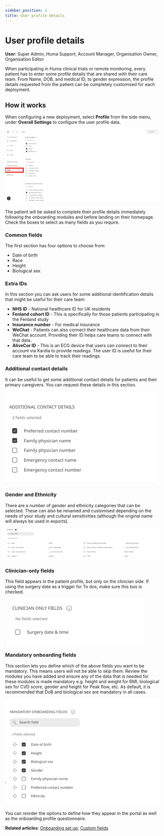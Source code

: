 ```yaml
---
sidebar_position: 1
title: User profile details 
---
```

# User profile details
**User**: Super Admin, Huma Support, Account Manager, Organisation Owner, Organisation Editor

When participating in Huma clinical trials or remote monitoring, every patient has to enter some profile details that are shared with their care team. From Name, DOB, and medical ID, to gender expression, the profile details requested from the patient can be completely customised for each deployment. 
## How it works

When configuring a new deployment, select **Profile** from the side menu, under **Overall Settings** to configure the user profile data.

![image](./assets/UserProfile01.png)

The patient will be asked to complete their profile details immediately following the onboarding modules and before landing on their homepage. Check the boxes to select as many fields as you require. 

### Common fields 
The first section has four options to choose from: 
- Date of birth
- Race
- Height 
- Biological sex 

### Extra IDs
In this section you can ask users for some additional identification details that might be useful for their care team:
- **NHS ID** - National healthcare ID for UK residents
- **Fenland cohort ID** - This is specifically for those patients participating in the Fenland study
- **Insurance number** - For medical insurance
- **WeChat** - Patients can also connect their healthcare data from their WeChat account. Providing their ID helps care teams to connect with that data.
- **AliveCor ID** - This is an ECG device that users can connect to their account via Kardia to provide readings. The user ID is useful for their care team to be able to track their readings.

### Additional contact details
It can be useful to get some additional contact details for patients and their primary caregivers. You can request these details in this section.

![image](./assets/UserProfile04.png)

### Gender and Ethnicity
There are a number of gender and ethnicity categories that can be selected. These can also be renamed and customised depending on the needs of your study and cultural sensitivities (although the original name will always be used in exports).

![image](./assets/UserProfile05.png)

### Clinician-only fields
This field appears in the patient profile, but only on the clinician side. If using the surgery date as a trigger for To dos, make sure this box is checked.

![image](./assets/UserProfile06.png)

### Mandatory onboarding fields
This section lets you define which of the above fields you want to be mandatory. This means users will not be able to skip them. Review the modules you have added and ensure any of the data that is needed for these modules is made mandatory e.g. height and weight for BMI, biological sex for CVD score, gender and height for Peak flow, etc. As default, it is recommended that DoB and biological sex are mandatory in all cases.

![image](./assets/UserProfile07.png)

You can reorder the options to define how they appear in the portal as well as the onboarding profile questionnaire.

**Related articles**: [Onboarding set up](data-collection/admin-portal/managing-deployments/configuring-the-user-onboarding/onboarding-setup.md); [Custom fields](data-collection/admin-portal/managing-deployments/configuring-the-user-profile/custom-fields.md)
